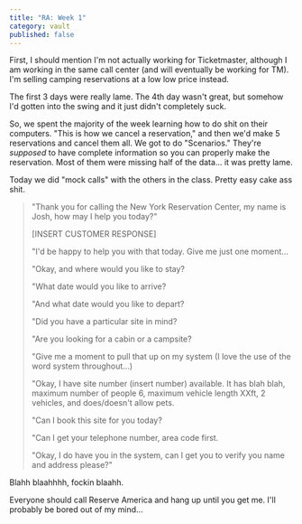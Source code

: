 ```yaml
---
title: "RA: Week 1"
category: vault
published: false
---
```


First, I should mention I'm not actually working for Ticketmaster, although I
am working in the same call center (and will eventually be working for TM).
I'm selling camping reservations at a low low price instead.

The first 3 days were really lame. The 4th day wasn't great, but somehow I'd
gotten into the swing and it just didn't completely suck.

So, we spent the majority of the week learning how to do shit on their
computers. "This is how we cancel a reservation," and then we'd make 5
reservations and cancel them all. We got to do "Scenarios." They're
_supposed_ to have complete information so you can properly make the
reservation. Most of them were missing half of the data... it was pretty
lame.

Today we did "mock calls" with the others in the class. Pretty easy cake ass
shit.

> "Thank you for calling the New York Reservation Center, my name is Josh, how
> may I help you today?"
> 
> [INSERT CUSTOMER RESPONSE]
> 
> "I'd be happy to help you with that today. Give me just one moment...
> 
> "Okay, and where would you like to stay?
> 
> "What date would you like to arrive?
> 
> "And what date would you like to depart?
> 
> "Did you have a particular site in mind?
> 
> "Are you looking for a cabin or a campsite?
> 
> "Give me a moment to pull that up on my system (I love the use of the word
> system throughout...)
> 
> "Okay, I have site number (insert number) available. It has blah blah,
> maximum number of people 6, maximum vehicle length XXft, 2 vehicles, and
> does/doesn't allow pets.
> 
> "Can I book this site for you today?
> 
> "Can I get your telephone number, area code first.
> 
> "Okay, I do have you in the system, can I get you to verify you name and
> address please?"

Blahh blaahhhh, fockin blaahh.

Everyone should call Reserve America and hang up until you get me. I'll
probably be bored out of my mind...
